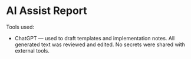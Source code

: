 # AI Assist Report

Tools used:
- ChatGPT — used to draft templates and implementation notes. All generated text was reviewed and edited.
No secrets were shared with external tools.
